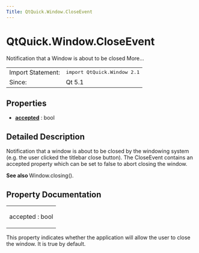 ```yaml
---
Title: QtQuick.Window.CloseEvent
---
```


# QtQuick.Window.CloseEvent

<span class="subtitle"></span>
<!-- $$$CloseEvent-brief -->
<p>Notification that a Window is about to be closed More...</p>
<!-- @@@CloseEvent -->
<table class="alignedsummary">
<tr><td class="memItemLeft rightAlign topAlign"> Import Statement:</td><td class="memItemRight bottomAlign"> </b><tt>import QtQuick.Window 2.1</tt></td></tr><tr><td class="memItemLeft rightAlign topAlign"> Since:</td><td class="memItemRight bottomAlign">  Qt 5.1</td></tr></table><ul>
</ul>
<h2>Properties</h2>
<ul>
<li class="fn"><b><b><a href="#accepted-prop">accepted</a></b></b> : bool</li>
</ul>
<!-- $$$CloseEvent-description -->
<h2>Detailed Description</h2>
<p>Notification that a window is about to be closed by the windowing system (e.g&#x2e; the user clicked the titlebar close button). The CloseEvent contains an accepted property which can be set to false to abort closing the window.</p>
<p><b>See also </b>Window.closing().</p>
<!-- @@@CloseEvent -->
<h2>Property Documentation</h2>
<!-- $$$accepted -->
<table class="qmlname"><tr valign="top"><td class="tblQmlPropNode"><p><span class="name">accepted</span> : <span class="type">bool</span></p></td></tr></table><p>This property indicates whether the application will allow the user to close the window. It is true by default.</p>
<!-- @@@accepted -->
<br/>
